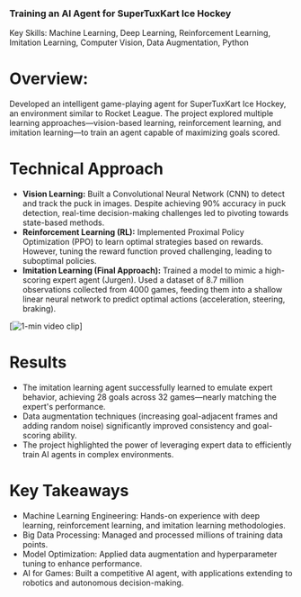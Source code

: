 ### Training an AI Agent for SuperTuxKart Ice Hockey
Key Skills: Machine Learning, Deep Learning, Reinforcement Learning, Imitation Learning, Computer Vision, Data Augmentation, Python

# Overview:
Developed an intelligent game-playing agent for SuperTuxKart Ice Hockey, an environment similar to Rocket League. The project explored multiple learning approaches—vision-based learning, reinforcement learning, and imitation learning—to train an agent capable of maximizing goals scored.

# Technical Approach
- **Vision Learning:** Built a Convolutional Neural Network (CNN) to detect and track the puck in images. Despite achieving 90% accuracy in puck detection, real-time decision-making challenges led to pivoting towards state-based methods.
- **Reinforcement Learning (RL):** Implemented Proximal Policy Optimization (PPO) to learn optimal strategies based on rewards. However, tuning the reward function proved challenging, leading to suboptimal policies.
- **Imitation Learning (Final Approach):** Trained a model to mimic a high-scoring expert agent (Jurgen). Used a dataset of 8.7 million observations collected from 4000 games, feeding them into a shallow linear neural network to predict optimal actions (acceleration, steering, braking).

[![1-min video clip](https://github.com/user-attachments/assets/9873b547-6ef4-4d04-b8bf-3e5edbfbb638)]



# Results
- The imitation learning agent successfully learned to emulate expert behavior, achieving 28 goals across 32 games—nearly matching the expert's performance.
- Data augmentation techniques (increasing goal-adjacent frames and adding random noise) significantly improved consistency and goal-scoring ability.
- The project highlighted the power of leveraging expert data to efficiently train AI agents in complex environments.

# Key Takeaways
- Machine Learning Engineering: Hands-on experience with deep learning, reinforcement learning, and imitation learning methodologies.
- Big Data Processing: Managed and processed millions of training data points.
- Model Optimization: Applied data augmentation and hyperparameter tuning to enhance performance.
- AI for Games: Built a competitive AI agent, with applications extending to robotics and autonomous decision-making.
